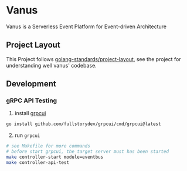 # Vanus

Vanus is a Serverless Event Platform for Event-driven Architecture

## Project Layout
This Project follows [golang-standards/project-layout](https://github.com/golang-standards/project-layout), 
see the project for understanding well vanus' codebase.

## Development
### gRPC API Testing
1. install [grpcui](https://github.com/fullstorydev/grpcui)
```bash
go install github.com/fullstorydev/grpcui/cmd/grpcui@latest
```
2. run `grpcui`
```bash
# see Makefile for more commands
# before start grpcui, the target server must has been started
make controller-start module=eventbus
make controller-api-test
```